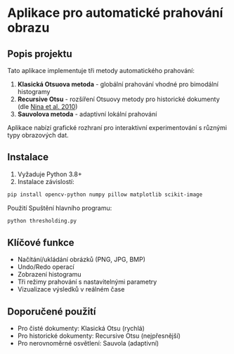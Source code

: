 # Aplikace pro automatické prahování obrazu

## Popis projektu
Tato aplikace implementuje tři metody automatického prahování:
1. **Klasická Otsuova metoda** - globální prahování vhodné pro bimodální histogramy
2. **Recursive Otsu** - rozšíření Otsuovy metody pro historické dokumenty (dle [Nina et al. 2010](#))
3. **Sauvolova metoda** - adaptivní lokální prahování

Aplikace nabízí grafické rozhraní pro interaktivní experimentování s různými typy obrazových dat.

## Instalace
1. Vyžaduje Python 3.8+
2. Instalace závislostí:
```bash
pip install opencv-python numpy pillow matplotlib scikit-image
```

Použití
Spuštění hlavního programu:

```bash
python thresholding.py
```
## Klíčové funkce
- Načítání/ukládání obrázků (PNG, JPG, BMP)
- Undo/Redo operací
- Zobrazení histogramu
- Tři režimy prahování s nastavitelnými parametry
- Vizualizace výsledků v reálném čase

## Doporučené použití
- Pro čisté dokumenty: Klasická Otsu (rychlá)
- Pro historické dokumenty: Recursive Otsu (nejpřesnější)
- Pro nerovnoměrné osvětlení: Sauvola (adaptivní)
